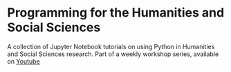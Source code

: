 # Programming for the Humanities and Social Sciences

A collection of Jupyter Notebook tutorials on using Python in Humanities and Social Sciences research.  Part of a weekly workshop series, available on [Youtube](https://www.youtube.com/playlist?list=PLGOnxrwIf9r64nQ-Z4HAAjc238UuIpjvj)

